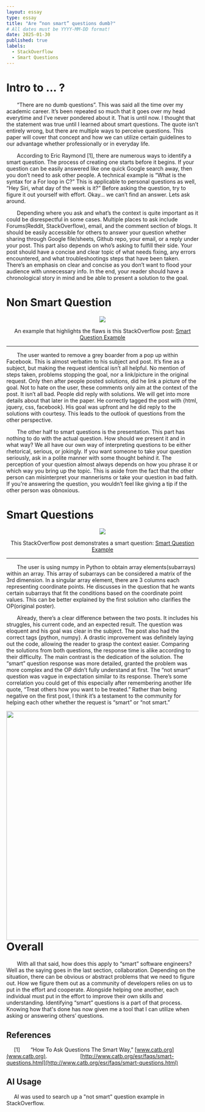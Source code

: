 ```yaml
---
layout: essay
type: essay
title: "Are “non smart” questions dumb?"
# All dates must be YYYY-MM-DD format!
date: 2025-01-30
published: true
labels:
  - StackOverflow
  - Smart Questions
---
```


# Intro to ... ?

&nbsp; &nbsp; &nbsp; &nbsp;“There are no dumb questions”. This was said all the time over my academic career. It’s been repeated so much that it goes over my head everytime and I’ve never pondered about it. That is until now. I thought that the statement was true until I learned about smart questions. The quote isn’t entirely wrong, but there are multiple ways to perceive questions. This paper will cover that concept and how we can utilize certain guidelines to our advantage whether professionally or in everyday life.

&nbsp; &nbsp; &nbsp; &nbsp;According to Eric Raymond [1], there are numerous ways to identify a smart question. The process of creating one starts before it begins. If your question can be easily answered like one quick Google search away, then you don’t need to ask other people. A technical example is “What is the syntax for a For loop in C?” This is applicable to personal questions as well, “Hey Siri, what day of the week is it?” Before asking the question, try to figure it out yourself with effort. Okay… we can’t find an answer. Lets ask around.

&nbsp; &nbsp; &nbsp; &nbsp;Depending where you ask and what’s the context is quite important as it could be disrespectful in some cases. Multiple places to ask include Forums(Reddit, StackOverflow), email, and the comment section of blogs. It should be easily accessible for others to answer your question whether sharing through Google file/sheets, Github repo, your email, or a reply under your post. This part also depends on who’s asking to fulfill their side. Your post should have a concise and clear topic of what needs fixing, any errors encountered, and what troubleshootings steps that have been taken. There’s an emphasis on clear and concise as you don’t want to flood your audience with unnecessary info. In the end, your reader should have a chronological story in mind and be able to present a solution to the goal.

# Non Smart Question

<div align="center">
  <img src="https://i.ibb.co/xtSFhwfL/Screenshot-2025-01-30-140924.png">
</div>
<div align="center">

An example that highlights the flaws is this StackOverflow post: <a href="https://stackoverflow.com/questions/12345620/how-to-remove-grey-border-from-facebook-lightbox-pop-up/">Smart Question Example </a>
</div>

---

&nbsp; &nbsp; &nbsp; &nbsp;The user wanted to remove a grey boarder from a pop up within Facebook. This is almost verbatim to his subject and post. It’s fine as a subject, but making the request identical isn’t all helpful. No mention of steps taken, problems stopping the goal, nor a link/picture in the original request. Only then after people posted solutions, did he link a picture of the goal. Not to hate on the user, these comments only aim at the context of the post. It isn’t all bad. People did reply with solutions. We will get into more details about that later in the paper. He correctly tagged the post with {html, jquery, css, facebook}. His goal was upfront and he did reply to the solutions with courtesy. This leads to the outlook of questions from the other perspective.

&nbsp; &nbsp; &nbsp; &nbsp;The other half to smart questions is the presentation. This part has nothing to do with the actual question. How should we present it and in what way? We all have our own way of interpreting questions to be either rhetorical, serious, or jokingly. If you want someone to take your question seriously, ask in a polite manner with some thought behind it. The perception of your question almost always depends on how you phrase it or which way you bring up the topic. This is aside from the fact that the other person can misinterpret your mannerisms or take your question in bad faith. If you're answering the question, you wouldn’t feel like giving a tip if the other person was obnoxious.

# Smart Questions

<div align="center">
  <img src="https://i.ibb.co/Q7y7NqJZ/Screenshot-2025-01-30-140915.png">
</div>
<div 
align="center">

  This StackOverflow post demonstrates a smart question: <a href="https://stackoverflow.com/questions/79385866/numpy-array-boolean-indexing-to-get-containing-element/">Smart Question Example </a>

</div>

---

&nbsp; &nbsp; &nbsp; &nbsp;The user is using numpy in Python to obtain array elements(subarrays) within an array. This array of subarrays can be considered a matrix of the 3rd dimension. In a singular array element, there are 3 columns each representing coordinate points. He discusses in the question that he wants certain subarrays that fit the conditions based on the coordinate point values. This can be better explained by the first solution who clarifies the OP(original poster). 

&nbsp; &nbsp; &nbsp; &nbsp;Already, there’s a clear difference between the two posts. It includes his struggles, his current code, and an expected result. The question was eloquent and his goal was clear in the subject. The post also had the correct tags {python, numpy}. A drastic improvement was definitely laying out the code, allowing the reader to grasp the context easier. Comparing the solutions from both questions, the response time is alike according to their difficulty. The main contrast is the dedication of the solution. The “smart” question response was more detailed, granted the problem was more complex and the OP didn’t fully understand at first. The “not smart” question was vague in expectation similar to its response. There’s some correlation you could get of this especially after remembering another life quote, “Treat others how you want to be treated.” Rather than being negative on the first post, I think it’s a testament to the community for helping each other whether the request is “smart” or “not smart.”

<img width=600 align="right" src="https://media.graphassets.com/resize=fit:crop,width:1280,height:660/8lhiw6WBSJ2P5Wgv6CY7">

# Overall

&nbsp; &nbsp; &nbsp; &nbsp;With all that said, how does this apply to “smart” software engineers? Well as the saying goes in the last section, collaboration. Depending on the situation, there can be obvious or abstract problems that we need to figure out. How we figure them out as a community of developers relies on us to put in the effort and cooperate. Alongside helping one another, each individual must put in the effort to improve their own skills and understanding. Identifying “smart” questions is a part of that process. Knowing how that's done has now given me a tool that I can utilize when asking or answering others’ questions. 

## References
&nbsp; &nbsp; &nbsp;[1] &nbsp; &nbsp; &nbsp; “How To Ask Questions The Smart Way,” [www.catb.org](www.catb.org).
&nbsp; &nbsp; &nbsp; &nbsp; &nbsp;&nbsp; &nbsp; &nbsp; &nbsp; &nbsp; &nbsp; [http://www.catb.org/esr/faqs/smart-questions.html](http://www.catb.org/esr/faqs/smart-questions.html)

## AI Usage
&nbsp; &nbsp; &nbsp;AI was used to search up a "not smart" question example in StackOverflow.
‌
